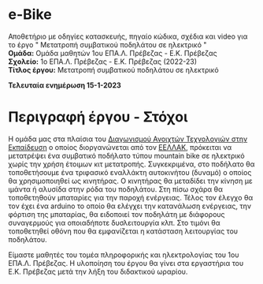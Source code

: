# e-Bike
Αποθετήριο με οδηγίες κατασκευής, πηγαίο κώδικα, σχέδια και video για το έργο " Μετατροπή συμβατικού ποδηλάτου σε ηλεκτρικό "<br>
**Ομάδα:** Ομάδα μαθητών 1ου ΕΠΑ.Λ. Πρέβεζας - Ε.Κ. Πρέβεζας<br/>
**Σχολείο:** 1ο ΕΠΑ.Λ. Πρέβεζας - Ε.Κ. Πρέβεζας (2022-23)<br/>
**Τίτλος έργου:** Μετατροπή συμβατικού ποδηλάτου σε ηλεκτρικό <br/> 

<b>Τελευταία ενημέρωση 15-1-2023</b>

Περιγραφή έργου - Στόχοι
========================
Η ομάδα μας στα πλαίσια του <a href="https://openedtech.ellak.gr/">Διαγωνισμού Ανοιχτών Τεχνολογιών στην Εκπαίδευση</a> ο οποίος διοργανώνεται από τον <a href="https://eellak.ellak.gr/">ΕΕΛΛΑΚ</a>, πρόκειται να μετατρέψει ένα συμβατικό ποδήλατο τύπου mountain bike σε ηλεκτρικό χωρίς την χρήση έτοιμων κιτ μετατροπής. Συγκεκριμένα, στο ποδήλατο θα τοποθετήσουμε ένα τριφασικό εναλλάκτη αυτοκινήτου (δυναμό) ο οποίος θα χρησιμοποιηθεί ως κινητήρας. Ο κινητήρας θα μεταδίδει την κίνηση με ιμάντα ή αλυσίδα στην ρόδα του ποδηλάτου. Στη πίσω σχάρα θα τοποθετηθούν μπαταρίες για την παροχή ενέργειας. Τέλος τον έλεγχο θα τον έχει ένα arduino το οποίο θα ελέγχει την κατανάλωση ενέργειας, την φόρτιση της μπαταρίας, θα ειδοποιεί τον ποδηλάτη με διάφορους συναγερμούς για οποιαδήποτε δυσλειτουργία κλπ. Στο τιμόνι θα τοποθετηθεί οθόνη που θα εμφανίζεται η κατάσταση λειτουργίας του ποδηλάτου. 

Είμαστε μαθητές του τομέα πληροφορικής και ηλεκτρολογίας του 1ου ΕΠΑ.Λ. Πρέβεζας. Η υλοποίηση του έργου θα γίνει στα εργαστήρια του Ε.Κ. Πρέβεζας μετά την λήξη του διδακτικού ωραρίου.
